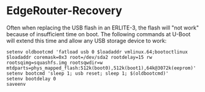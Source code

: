 # EdgeRouter-Recovery

Often when replacing the USB flash in an ERLITE-3, the flash will "not work" because of insufficient time on boot. The following commands at U-Boot will extend this time and allow any USB storage device to work:
```
setenv oldbootcmd 'fatload usb 0 $loadaddr vmlinux.64;bootoctlinux $loadaddr coremask=0x3 root=/dev/sda2 rootdelay=15 rw rootsqimg=squashfs.img rootsqwdir=w mtdparts=phys_mapped_flash:512k(boot0),512k(boot1),64k@3072k(eeprom)'
setenv bootcmd 'sleep 1; usb reset; sleep 1; $(oldbootcmd)'
setenv bootdelay 0
saveenv
```
